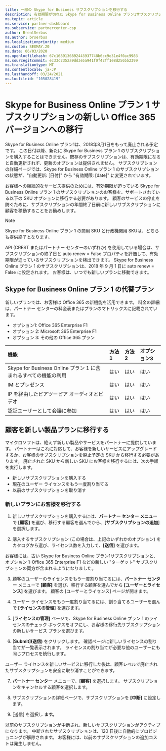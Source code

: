 ```yaml
---
title: 一部の Skype for Business サブスクリプションを移行する
description: 有効期限が切れた Skype for Business Online プラン1サブスクリプションを持つ特定の顧客を新しい Office 365 バージョンに移行する方法とタイミングについて説明します。
ms.topic: article
ms.service: partner-dashboard
ms.subservice: partnercenter-csp
author: BrentSerbus
ms.author: brserbus
ms.localizationpriority: medium
ms.custom: SEOMAY.20
ms.date: 06/03/2020
ms.openlocfilehash: 67c1689136892443937748b6cc9e31e4f0ac9983
ms.sourcegitcommit: ec33c2352a9dd3e5a941f0f42ff1e8d256bb2399
ms.translationtype: MT
ms.contentlocale: ja-JP
ms.lasthandoff: 03/24/2021
ms.locfileid: "105028419"
---
```

# <a name="migrate-skype-for-business-online-plan-1-subscriptions-to-newer-office-365-versions"></a>Skype for Business Online プラン 1 サブスクリプションの新しい Office 365 バージョンへの移行

Skype for Business Online プラン1は、2018年8月1日をもって廃止される予定です。 この日付以降、新たに Skype for Business プラン 1 のサブスクリプションを購入することはできません。既存のサブスクリプションは、有効期限になると自動更新されず、更新のオプションは提供されません。 サブスクリプションの詳細ページでは、Skype for Business Online プラン 1 のサブスクリプションの状態が、"自動更新: [日付]" から "有効期限: [date]" に変更されています。  

お客様への継続的なサービス提供のためには、有効期限が迫っている Skype for Business Online プラン 1 のサブスクリプションのお客様を、サポートされている以下の SKU オプションに移行する必要があります。 顧客のサービスの停止を防ぐために、サブスクリプションの年間終了日前に新しいサブスクリプションに顧客を移動することをお勧めします。 

>[!NOTE]
>Skype for Business Online プラン 1 の商用 SKU と行政機関用 SKUは、どちらも提供終了となります。

API (CREST またはパートナー センターのいずれか) を使用している場合は、サブスクリプションの終了日と auto renew = False プロパティを評価して、有効期限が迫っているサブスクリプションを検出できます。 Skype for Business Online プラン 1 のサブスクリプションは、2018 年 9 月 1 日に auto renew = False に設定されます。 お客様は、いつでも新しいプランに移動できます。 

## <a name="skype-for-business-online-plan-1-replacement-plans"></a>Skype for Business Online プラン 1 の代替プラン

新しいプランでは、お客様は Office 365 の新機能を活用できます。 料金の詳細は、パートナー センターの料金表またはプランのマトリックスに記載されています。 

- オプション1: Office 365 Enterprise F1
- オプション 2: Microsoft 365 Enterprise F1
- オプション 3: その他の Office 365 プラン

|**機能**    |**方法 1**   |**方法 2**   |**オプション3**   |
|:-----------------|:-----------------|:-------------|:------------|
|Skype for Business Online プラン 1 に含まれるすべての機能の利用|はい   |はい   |はい   |
|IM とプレゼンス |はい   |はい   |はい   |
|IP を経由したピアツーピア オーディオとビデオ|はい   |はい   |はい   
|認証ユーザーとして会議に参加| はい   |はい   |はい   |

## <a name="transition-customers-to-new-product-plans"></a>顧客を新しい製品プランに移行する

マイクロソフトは、絶えず新しい製品やサービスをパートナーに提供しています。 パートナーはこれに対応して、お客様を新しいサービスにアップグレードするか、お客様のサブスクリプションを廃止予定の SKU から移行する必要があります。 廃止された SKU から新しい SKU にお客様を移行するには、次の手順を実行します。

- 新しいサブスクリプションを購入する
- 現在のユーザー ライセンスをもう一度割り当てる
- 以前のサブスクリプションを取り消す

### <a name="migrate-your-customers-to-new-plans"></a>新しいプランにお客様を移行する

1. 新しいサブスクリプションを購入するには、**パートナー センター メニュー** で **[顧客]** を選び、移行する顧客を選んでから、**[サブスクリプションの追加]** を選択します。

2. 購入するサブスクリプション (この場合は、上記のいずれかのオプション) をカタログから選び、ライセンス数を入力して、**[送信]** を選びます。 

お客様には、古い Skype for Business Online プラン1サブスクリプションと、オプション 1-Office 365 Enterprise F1 などの新しい "ターゲット" サブスクリプションの両方が含まれるようになりました。

3. 顧客のユーザーのライセンスをもう一度割り当てるには、**パートナー センター** メニューで **[顧客]** を選び、移行する顧客を選んでから **[ユーザーとライセンス]** を選びます。 顧客の [ユーザーとライセンス] ページが開きます。

4. ユーザー ライセンスをもう一度割り当てるには、割り当てるユーザーを選んで **[ライセンスの管理]** を選びます。

5. **[ライセンスの管理]** ページで、Skype for Business Online プラン 1 のライセンスのチェック ボックスをオフにし、お客様の移行先サブスクリプションの新しいサービス プランを選びます。

6. **[Submit]\(送信\)** をクリックします。 確認ページに新しいライセンスの割り当てが一覧表示されます。 ライセンスの割り当てが必要な他のユーザーにも同じプロセスを続行します。

ユーザー ライセンスを新しいサービスに移行した後は、顧客レベルで廃止されたサブスクリプションを安全に取り消すことができます。

7. **パートナー センター** メニューで、**[顧客]** を選択します。 サブスクリプションをキャンセルする顧客を選択します。

8. サブスクリプションの詳細ページで、サブスクリプションを **[中断]** に設定します。

9. [送信] を選択し **ます。**

以前のサブスクリプションが中断され、新しいサブスクリプションがアクティブになります。 中断されたサブスクリプションは、120 日後に自動的にプロビジョニングが解除されます。 お客様には、以前のサブスクリプションの追加コストは発生しません。

